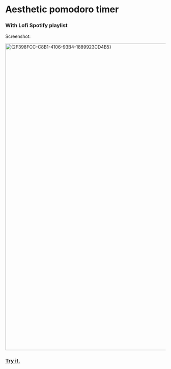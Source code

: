# Aesthetic pomodoro timer
### With Lofi Spotify playlist

Screenshot: 

<img width="960" alt="{2F398FCC-C8B1-4106-93B4-1889923CD4B5}" src="https://github.com/user-attachments/assets/e47cbade-7420-4dfc-aead-276aed49bc27" />


### [Try it.](https://mgisma.github.io)
